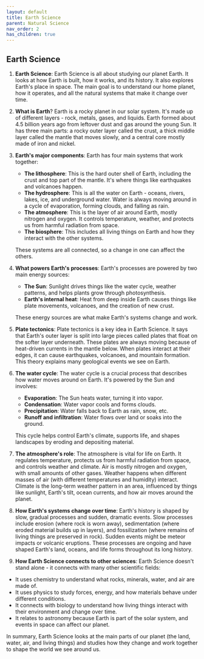```yaml
---
layout: default
title: Earth Science
parent: Natural Science
nav_order: 2
has_children: true
---
```


## Earth Science

1. **Earth Science**: Earth Science is all about studying our planet Earth. It looks at how Earth is built, how it works, and its history. It also explores Earth's place in space. The main goal is to understand our home planet, how it operates, and all the natural systems that make it change over time.

2. **What is Earth**? Earth is a rocky planet in our solar system. It's made up of different layers - rock, metals, gases, and liquids. Earth formed about 4.5 billion years ago from leftover dust and gas around the young Sun. It has three main parts: a rocky outer layer called the crust, a thick middle layer called the mantle that moves slowly, and a central core mostly made of iron and nickel.

3. **Earth's major components**: Earth has four main systems that work together:
    - **The lithosphere**: This is the hard outer shell of Earth, including the crust and top part of the mantle. It's where things like earthquakes and volcanoes happen.
    - **The hydrosphere**: This is all the water on Earth - oceans, rivers, lakes, ice, and underground water. Water is always moving around in a cycle of evaporation, forming clouds, and falling as rain.
    - **The atmosphere**: This is the layer of air around Earth, mostly nitrogen and oxygen. It controls temperature, weather, and protects us from harmful radiation from space.
    - **The biosphere**: This includes all living things on Earth and how they interact with the other systems.
    
    These systems are all connected, so a change in one can affect the others.

4. **What powers Earth's processes**: Earth's processes are powered by two main energy sources:
    - **The Sun**: Sunlight drives things like the water cycle, weather patterns, and helps plants grow through photosynthesis.
    - **Earth's internal heat**: Heat from deep inside Earth causes things like plate movements, volcanoes, and the creation of new crust.
    
    These energy sources are what make Earth's systems change and work.

6. **Plate tectonics**: Plate tectonics is a key idea in Earth Science. It says that Earth's outer layer is split into large pieces called plates that float on the softer layer underneath. These plates are always moving because of heat-driven currents in the mantle below. When plates interact at their edges, it can cause earthquakes, volcanoes, and mountain formation. This theory explains many geological events we see on Earth.

7. **The water cycle**: The water cycle is a crucial process that describes how water moves around on Earth. It's powered by the Sun and involves:
    - **Evaporation**: The Sun heats water, turning it into vapor.
    - **Condensation**: Water vapor cools and forms clouds.
    - **Precipitation**: Water falls back to Earth as rain, snow, etc.
    - **Runoff and infiltration**: Water flows over land or soaks into the ground.
    
    This cycle helps control Earth's climate, supports life, and shapes landscapes by eroding and depositing material.

8. **The atmosphere's role**: The atmosphere is vital for life on Earth. It regulates temperature, protects us from harmful radiation from space, and controls weather and climate. Air is mostly nitrogen and oxygen, with small amounts of other gases. Weather happens when different masses of air (with different temperatures and humidity) interact. Climate is the long-term weather pattern in an area, influenced by things like sunlight, Earth's tilt, ocean currents, and how air moves around the planet.

9. **How Earth's systems change over time**: Earth's history is shaped by slow, gradual processes and sudden, dramatic events. Slow processes include erosion (where rock is worn away), sedimentation (where eroded material builds up in layers), and fossilization (where remains of living things are preserved in rock). Sudden events might be meteor impacts or volcanic eruptions. These processes are ongoing and have shaped Earth's land, oceans, and life forms throughout its long history.

10. **How Earth Science connects to other sciences**: Earth Science doesn't stand alone - it connects with many other scientific fields:
   - It uses chemistry to understand what rocks, minerals, water, and air are made of.
   - It uses physics to study forces, energy, and how materials behave under different conditions.
   - It connects with biology to understand how living things interact with their environment and change over time.
   - It relates to astronomy because Earth is part of the solar system, and events in space can affect our planet.

In summary, Earth Science looks at the main parts of our planet (the land, water, air, and living things) and studies how they change and work together to shape the world we see around us.

